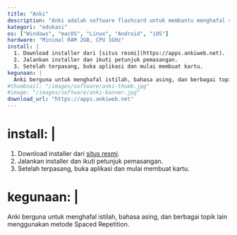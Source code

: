 ```yaml
---
title: "Anki"
description: "Anki adalah software flashcard untuk membantu menghafal secara efisien."
kategori: "edukasi"
os: ["Windows", "macOS", "Linux", "Android", "iOS"]
hardware: "Minimal RAM 2GB, CPU 1GHz"
install: |
  1. Download installer dari [situs resmi](https://apps.ankiweb.net).
  2. Jalankan installer dan ikuti petunjuk pemasangan.
  3. Setelah terpasang, buka aplikasi dan mulai membuat kartu.
kegunaan: |
  Anki berguna untuk menghafal istilah, bahasa asing, dan berbagai topik lain menggunakan metode Spaced Repetition.
#thumbnail: "/images/software/anki-thumb.jpg"
#image: "/images/software/anki-banner.jpg"
download_url: "https://apps.ankiweb.net"
---
```


# install: |
  1. Download installer dari [situs resmi](https://apps.ankiweb.net).
  2. Jalankan installer dan ikuti petunjuk pemasangan.
  3. Setelah terpasang, buka aplikasi dan mulai membuat kartu.
# kegunaan: |
  Anki berguna untuk menghafal istilah, bahasa asing, dan berbagai topik lain menggunakan metode Spaced Repetition.

